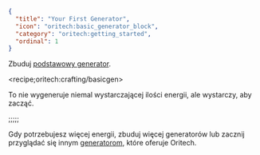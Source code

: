 ```json
{
  "title": "Your First Generator",
  "icon": "oritech:basic_generator_block",
  "category": "oritech:getting_started",
  "ordinal": 1
}
```

Zbuduj [podstawowy generator](^oritech:processing/generators).

<recipe;oritech:crafting/basicgen>

To nie wygeneruje niemal wystarczającej ilości energii, ale wystarczy, aby zacząć.

;;;;;

Gdy potrzebujesz więcej energii, zbuduj więcej generatorów lub zacznij przyglądać się innym [generatorom](^oritech:processing/generators), które oferuje Oritech.